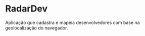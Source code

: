# RadarDev
Aplicação que cadastra e mapeia desenvolvedores com base na geolocalização do navegador.
